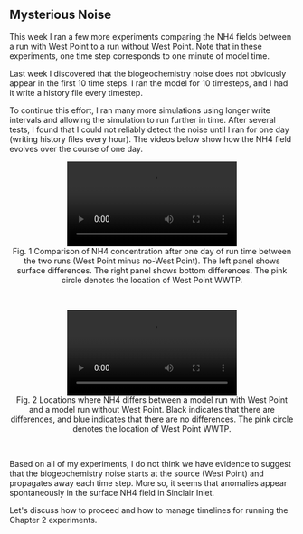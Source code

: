 ## Mysterious Noise

This week I ran a few more experiments comparing the NH4 fields between a run with West Point to a run without West Point. Note that in these experiments, one time step corresponds to one minute of model time.

Last week I discovered that the biogeochemistry noise does not obviously appear in the first 10 time steps. I ran the model for 10 timesteps, and I had it write a history file every timestep.

To continue this effort, I ran many more simulations using longer write intervals and allowing the simulation to run further in time. After several tests, I found that I could not reliably detect the noise until I ran for one day (writing history files every hour). The videos below show how the NH4 field evolves over the course of one day.

<p style="text-align:center;"><video src="/research_blog/figures/2025.07.14/pcolormesh.mp4" controls="controls" style="max-width: 800px;"></video><br>Fig. 1 Comparison of NH4 concentration after one day of run time between the two runs (West Point minus no-West Point). The left panel shows surface differences. The right panel shows bottom differences. The pink circle denotes the location of West Point WWTP.</p>
<br>

<p style="text-align:center;"><video src="/research_blog/figures/2025.07.14/binary.mp4" controls="controls" style="max-width: 800px;"></video><br>Fig. 2 Locations where NH4 differs between a model run with West Point and a model run without West Point. Black indicates that there are differences, and blue indicates that there are no differences. The pink circle denotes the location of West Point WWTP.</p>
<br>

Based on all of my experiments, I do not think we have evidence to suggest that the biogeochemistry noise starts at the source (West Point) and propagates away each time step. More so, it seems that anomalies appear spontaneously in the surface NH4 field in Sinclair Inlet.

Let's discuss how to proceed and how to manage timelines for running the Chapter 2 experiments.